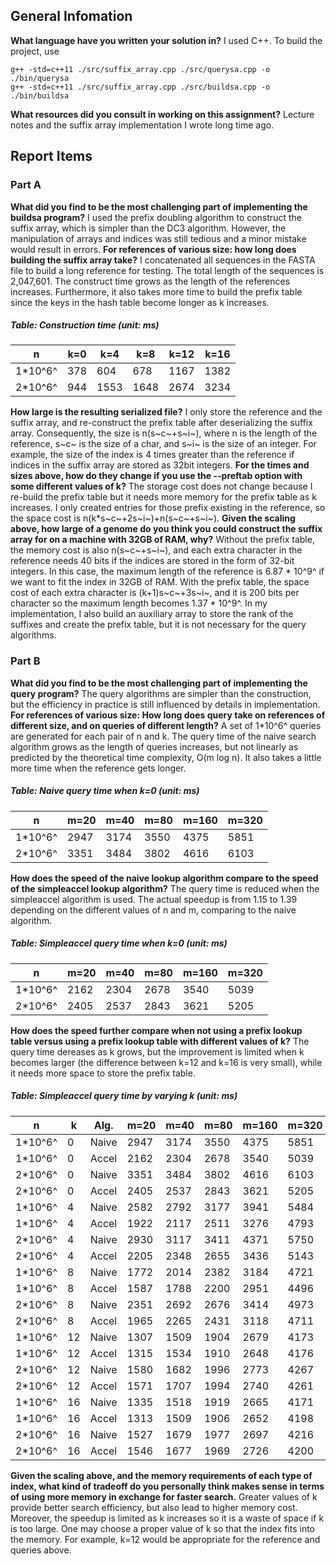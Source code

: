 ## General Infomation
**What language have you written your solution in?**
I used C++.
To build the project, use
```
g++ -std=c++11 ./src/suffix_array.cpp ./src/querysa.cpp -o ./bin/querysa
g++ -std=c++11 ./src/suffix_array.cpp ./src/buildsa.cpp -o ./bin/buildsa
 ```
**What resources did you consult in working on this assignment?**
Lecture notes and the suffix array implementation I wrote long time ago.

## Report Items
### Part A
**What did you find to be the most challenging part of implementing the buildsa program?**
I used the prefix doubling algorithm to construct the suffix array, which is simpler than the DC3 algorithm. However, the manipulation of arrays and indices was still tedious and a minor mistake would result in errors.
**For references of various size: how long does building the suffix array take?**
I concatenated all sequences in the FASTA file to build a long reference for testing. The total length of the sequences is 2,047,601. The construct time grows as the length of the references increases. Furthermore, it also takes more time to build the prefix table since the keys in the hash table become longer as k increases.
##### Table: Construction time (unit: ms)
|n| k=0| k=4|k=8|k=12|k=16|
|---|---|---|---|---|---|
|1*10^6^|378|604|678|1167|1382|
|2*10^6^|944|1553|1648|2674|3234|

**How large is the resulting serialized file?**
I only store the reference and the suffix array, and re-construct the prefix table after deserializing the suffix array. Consequently, the size is n(s~c~+s~i~), where n is the length of the reference, s~c~ is the size of a char, and s~i~ is the size of an integer. For example, the size of the index is 4 times greater than the reference if indices in the suffix array are stored as 32bit integers.
**For the times and sizes above, how do they change if you use the --preftab option with some different values of k?**
The storage cost does not change because I re-build the prefix table but it needs more memory for the prefix table as k increases. I only created entries for those prefix existing in the reference, so the space cost is n(k*s~c~+2s~i~)+n(s~c~+s~i~).
**Given the scaling above, how large of a genome do you think you could construct the suffix array for on a machine with 32GB of RAM, why?**
Without the prefix table, the memory cost is also n(s~c~+s~i~), and each extra character in the reference needs 40 bits if the indices are stored in the form of 32-bit integers. In this case, the maximum length of the reference is 6.87 * 10^9^ if we want to fit the index in 32GB of RAM. With the prefix table, the space cost of each extra character is (k+1)s~c~+3s~i~, and it is 200 bits per character so the maximum length becomes 1.37 * 10^9^. In my implementation, I also build an auxiliary array to store the rank of the suffixes and create the prefix table, but it is not necessary for the query algorithms.

### Part B
**What did you find to be the most challenging part of implementing the query program?**
The query algorithms are simpler than the construction, but the efficiency in practice is still influenced by details in implementation.
**For references of various size: How long does query take on references of different size, and on queries of different length?**
A set of 1*10^6^ queries are generated for each pair of n and k. The query time of the naive search algorithm grows as the length of queries increases, but not linearly as predicted by the theoretical time complexity, O(m log n). It also takes a little more time when the reference gets longer.
##### Table: Naive query time when k=0 (unit: ms)
|n | m=20| m=40|m=80|m=160|m=320|
|---|---|---|---|---|---|
|1*10^6^|2947|3174|3550|4375|5851|
|2*10^6^|3351|3484|3802|4616|6103|
**How does the speed of the naive lookup algorithm compare to the speed of the simpleaccel lookup algorithm?**
The query time is reduced when the simpleaccel algorithm is used. The actual speedup is from 1.15 to 1.39 depending on the different values of n and m, comparing to the naive algorithm.
##### Table: Simpleaccel query time when k=0 (unit: ms)
|n | m=20| m=40|m=80|m=160|m=320|
|---|---|---|---|---|---|
|1*10^6^|2162|2304|2678|3540|5039|
|2*10^6^|2405|2537|2843|3621|5205|
**How does the speed further compare when not using a prefix lookup table versus using a prefix lookup table with different values of k?**
The query time dereases as k grows, but the improvement is limited when k becomes larger (the difference between k=12 and k=16 is very small), while it needs more space to store the prefix table.
##### Table: Simpleaccel query time by varying k (unit: ms)
|n |k|Alg.| m=20| m=40|m=80|m=160|m=320|
|---|---|---|---|---|---|---|---|
|1*10^6^|0|Naive|2947|3174|3550|4375|5851|
|1*10^6^|0|Accel|2162|2304|2678|3540|5039|
|2*10^6^|0|Naive|3351|3484|3802|4616|6103|
|2*10^6^|0|Accel|2405|2537|2843|3621|5205|
|1*10^6^|4|Naive|2582|2792|3177|3941|5484|
|1*10^6^|4|Accel|1922|2117|2511|3276|4793|
|2*10^6^|4|Naive|2930|3117|3411|4371|5750|
|2*10^6^|4|Accel|2205|2348|2655|3436|5143|
|1*10^6^|8|Naive|1772|2014|2382|3184|4721|
|1*10^6^|8|Accel|1587|1788|2200|2951|4496|
|2*10^6^|8|Naive|2351|2692|2676|3414|4973|
|2*10^6^|8|Accel|1965|2265|2431|3118|4711|
|1*10^6^|12|Naive|1307|1509|1904|2679|4173|
|1*10^6^|12|Accel|1315|1534|1910|2648|4176|
|2*10^6^|12|Naive|1580|1682|1996|2773|4267|
|2*10^6^|12|Accel|1571|1707|1994|2740|4261|
|1*10^6^|16|Naive|1335|1518|1919|2665|4171|
|1*10^6^|16|Accel|1313|1509|1906|2652|4198|
|2*10^6^|16|Naive|1527|1679|1977|2697|4216|
|2*10^6^|16|Accel|1546|1677|1969|2726|4200|
**Given the scaling above, and the memory requirements of each type of index, what kind of tradeoff do you personally think makes sense in terms of using more memory in exchange for faster search.**
Greater values of k provide better search efficiency, but also lead to higher memory cost. Moreover, the speedup is limited as k increases so it is a waste of space if k is too large. One may choose a proper value of k so that the index fits into the memory. For example, k=12 would be appropriate for the reference and queries above.